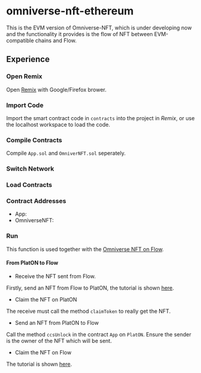 # omniverse-nft-ethereum

This is the EVM version of Omniverse-NFT, which is under developing now and the functionality it provides is the flow of NFT between EVM-compatible chains and Flow.

## Experience
### Open Remix
Open [Remix](remix.ethereum.org/) with Google/Firefox brower.

### Import Code
Import the smart contract code in `contracts` into the project in *Remix*, or use the localhost workspace to load the code.

### Compile Contracts
Compile `App.sol` and `OmniverNFT.sol` seperately.

### Switch Network

### Load Contracts

### Contract Addresses
- App: 
- OmniverseNFT:

### Run
This function is used together with the [Omniverse NFT on Flow](https://github.com/dantenetwork/flow-sdk#/nft-bridgeomniverse-nft-coming-soon).

#### From PlatON to Flow
- Receive the NFT sent from Flow.

Firstly, send an NFT from Flow to PlatON, the tutorial is shown [here](https://github.com/dantenetwork/flow-sdk#/nft-bridgeomniverse-nft-coming-soon).

- Claim the NFT on PlatON

The receive must call the method `claimToken` to really get the NFT.

- Send an NFT from PlatON to Flow

Call the method `ccsUnlock` in the contract `App` on `PlatON`. Ensure the sender is the owner of the NFT which will be sent.

- Claim the NFT on Flow

The tutorial is shown [here](https://github.com/dantenetwork/flow-sdk#/nft-bridgeomniverse-nft-coming-soon).